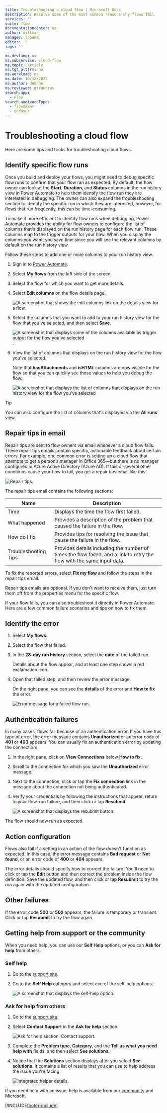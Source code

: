 ```yaml
---
title: Troubleshooting a cloud flow | Microsoft Docs
description: Resolve some of the most common reasons why flows fail
services: ''
suite: flow
documentationcenter: na
author: msftman
manager: tapanm
editor: ''
tags: ''

ms.devlang: na
ms.subservice: cloud-flow
ms.topic: article
ms.tgt_pltfrm: na
ms.workload: na
ms.date: 10/12/2022
ms.author: deonhe
ms.reviewer: gtrantzas
search.app: 
  - Flow
search.audienceType: 
  - flowmaker
  - enduser
---
```

# Troubleshooting a cloud flow

Here are some tips and tricks for troubleshooting cloud flows.

## Identify specific flow runs

Once you build and deploy your flows, you might need to debug specific flow runs to confirm that your flow ran as expected. By default, the flow owner can look at the **Start**, **Duration**, and **Status** columns in the run history view in Power Automate to help them identify the flow run they are interested in debugging. The owner can also expand the troubleshooting section to identify the specific run in which they are interested, however, for flows that run frequently, this can be time-consuming.

To make it more efficient to identify flow runs when debugging, Power Automate provides the ability for flow owners to configure the list of columns that's displayed on the run history page for each flow run. These columns map to the trigger outputs for your flow. When you display the columns you want, you save time since you will see the relevant columns by default on the run history view.

Follow these steps to add one or more columns to your run history view.

1. Sign in to [Power Automate](https://make.powerautomate.com).
1. Select **My flows** from the left side of the screen.
1. Select the flow for which you want to get more details.
1. Select **Edit columns** on the flow details page.

   ![A screenshot that shows the edit columns link on the details view for a flow.](./media/triggers-introduction/edit-columns.png)

1. Select the columns that you want to add to your run history view for the flow that you've selected, and then select **Save**.

   ![A screenshot that displays some of the columns available as trigger output for the flow you've selected](./media/triggers-introduction/select-flow-columns.png).

1. View the list of columns that displays on the run history view for the flow you've selected.

   Note that **hasAttachments** and **isHTML** columns are now visible for the flow so that you can quickly see those values to help you debug the flow.

   ![A screenshot that displays the list of columns that displays on the run history view for the flow you've selected ](./media/triggers-introduction/new-columns-run-history-view.png)

>[!TIP]
>You can also configure the list of columns that's displayed via the **All runs** view.

## Repair tips in email

Repair tips are sent to flow owners via email whenever a cloud flow fails. These repair tips emails contain specific, actionable feedback about certain errors. For example, one common error is setting up a cloud flow that attempts to get a person’s manager in Office 365—but there is no manager configured in Azure Active Directory (Azure AD). If this or several other conditions cause your flow to fail, you get a repair tips email like this:

![Repair tips.](media/fix-flow-failures/repair-tips-email-2.png)

The repair tips email contains the following sections:

Name|Description
---|---
Time|Displays the time the flow first failed.
What happened|Provides a description of the problem that caused the failure in the flow.
How do I fix|Provides tips for resolving the issue that cause the failure in the flow.
Troubleshooting Tips|Provides details including the number of times the flow failed, and a link to retry the flow with the same input data.

To fix the reported errors, select **Fix my flow** and follow the steps in the repair tips email.

Repair tips emails are optional. If you don't want to receive them, just turn them off from the properties menu for the specific flow.

If your flow fails, you can also troubleshoot it directly in Power Automate.  Here are a few common failure scenarios and tips on how to fix them.

## Identify the error

1. Select **My flows**.
1. Select the flow that failed.
1. In the **28-day run history** section, select the **date** of the failed run.
   
   Details about the flow appear, and at least one step shows a red exclamation icon.
1. Open that failed step, and then review the error message.

   On the right pane, you can see the **details** of the error and **How to fix** the error.

   ![Error message for a failed flow run.](./media/fix-flow-failures/identify-error.png)


## Authentication failures
In many cases, flows fail because of an authentication error. If you have this type of error, the error message contains **Unauthorized** or an error code of **401** or **403** appears. You can usually fix an authentication error by updating the connection:

1. In the right pane, click on **View Connections** below **How to fix**.
1. Scroll to the connection for which you saw the **Unauthorized** error message.
1. Next to the connection, click or tap the **Fix connection** link in the message about the connection not being authenticated.
1. Verify your credentials by following the instructions that appear, return to your flow-run failure, and then click or tap **Resubmit**.

   ![A screenshot that displays the resubmit button.](./media/fix-flow-failures/resubmit.png)
   
 The flow should now run as expected.

## Action configuration
Flows also fail if a setting in an action of the flow doesn't function as expected. In this case, the error message contains **Bad request** or **Not found**, or an error code of **400** or **404** appears.

The error details should specify how to correct the failure. You'll need to click or tap the **Edit** button and then correct the problem inside the flow definition. Save the updated flow, and then click or tap **Resubmit** to try the run again with the updated configuration.

## Other failures
If the error code **500** or **502** appears, the failure is temporary or transient. Click or tap **Resubmit** to try the flow again.

## Getting help from support or the community

When you need help, you can use our **Self Help** options, or you can **Ask for help** from others.

### Self help 

1. Go to the [support site](https://flow.microsoft.com/support/).
1. Go to the **Self Help** category and select one of the self-help options.

    ![A screenshot that displays the self-help option.](media/fix-flow-failures/self-help-section.png)

### Ask for help from others

1. Go to the [support site](https://flow.microsoft.com/support/).
1. Select **Contact Support** in the **Ask for help** section.
    
    ![Ask for help section. Contact support.](media/fix-flow-failures/ask-for-help.png)

1. Complete the **Problem type**, **Category**, and the **Tell us what you need help with** fields, and then select **See solutions**. 

1. Notice that the **Solutions** section displays after you select **See solutions**. It contains a list of results that you can use to help address the issue you're facing. 

    ![Integrated helper details.](media/fix-flow-failures/support-request.png)

If you need help with an issue, help is available from our [community](https://go.microsoft.com/fwlink/?LinkID=787467) and Microsoft. 



[!INCLUDE[footer-include](includes/footer-banner.md)]